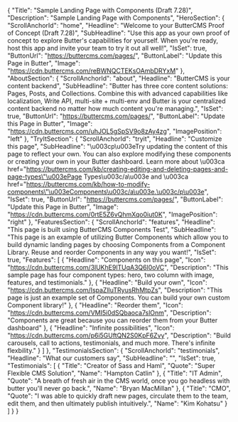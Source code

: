 {
 "Title": "Sample Landing Page with Components (Draft 7.28)",
 "Description": "Sample Landing Page with Components",
 "HeroSection": {
  "ScrollAnchorId": "home",
  "Headline": "Welcome to your ButterCMS Proof of Concept (Draft 7.28)",
  "SubHeadline": "Use this app as your own proof of concept to explore Butter's capabilities for yourself. When you're ready, host this app and invite your team to try it out all well!",
  "IsSet": true,
  "ButtonUrl": "https://buttercms.com/pages/",
  "ButtonLabel": "Update this Page in Butter",
  "Image": "https://cdn.buttercms.com/reBWNQCTEKsOAmbDRYxM"
 },
 "AboutSection": {
  "ScrollAnchorId": "about",
  "Headline": "ButterCMS is your content backend",
  "SubHeadline": "Butter has three core content solutions: Pages, Posts, and Collections. Combine this with advanced capabilities like localization, Write API, multi-site + multi-env and Butter is your centralized content backend no matter how much content you're managing.",
  "IsSet": true,
  "ButtonUrl": "https://buttercms.com/pages/",
  "ButtonLabel": "Update this Page in Butter",
  "Image": "https://cdn.buttercms.com/uhJOL5gSpSV9o8zAy4zg",
  "ImagePosition": "left"
 },
 "TryItSection": {
  "ScrollAnchorId": "tryit",
  "Headline": "Customize this page",
  "SubHeadline": "\u003cp\u003eTry updating the content of this page to reflect your own. You can also explore modifying these components or creating your own in your Butter dashboard.  Learn more about \u003ca href=\"https://buttercms.com/kb/creating-editing-and-deleting-pages-and-page-types\"\u003ePage Types\u003c/a\u003e and \u003ca href=\"https://buttercms.com/kb/how-to-modify-components\"\u003eComponents\u003c/a\u003e.\u003c/p\u003e",
  "IsSet": true,
  "ButtonUrl": "https://buttercms.com/pages/",
  "ButtonLabel": "Update this Page in Butter",
  "Image": "https://cdn.buttercms.com/0rtE5Z6vQhmXqo0iut0K",
  "ImagePosition": "right"
 },
 "FeaturesSection": {
  "ScrollAnchorId": "features",
  "Headline": "This page is built using ButterCMS Components Test",
  "SubHeadline": "This page is an example of utilizing Butter Components which allow you to build dynamic landing pages by choosing Components from a Component Library. Reuse and reorder Components in any way you want!",
  "IsSet": true,
  "Features": [
   {
    "Headline": "Components on this page",
    "Icon": "https://cdn.buttercms.com/3lUKhE9lTUqA3Q6l0oVC",
    "Description": "This sample page has four component types: hero, two column with image, features, and testimonials."
   },
   {
    "Headline": "Build your own",
    "Icon": "https://cdn.buttercms.com/IspaZlluTRyusRhMtpZs",
    "Description": "This page is just an example set of Components. You can build your own custom Component library!"
   },
   {
    "Headline": "Reorder them",
    "Icon": "https://cdn.buttercms.com/VMI5i0dSQbaoca7slOnm",
    "Description": "Components are great because you can reorder them from your Butter dashboard"
   },
   {
    "Headline": "Infinite possibilities",
    "Icon": "https://cdn.buttercms.com/p6i5GUftQN2S0KpF6Zvy",
    "Description": "Build carousels, call to actions, testimonials, and much more. There's infinite flexbility."
   }
  ]
 },
 "TestimonialsSection": {
  "ScrollAnchorId": "testimonials",
  "Headline": "What our customers say",
  "SubHeadline": "",
  "IsSet": true,
  "Testimonials": [
   {
    "Title": "Creator of Sass and Haml",
    "Quote": "Super Flexible CMS Solution",
    "Name": "Hampton Catlin"
   },
   {
    "Title": "IT Admin",
    "Quote": "A breath of fresh air in the CMS world, once you go headless with butter you'll never go back.",
    "Name": "Bryan MacMillan"
   },
   {
    "Title": "CMO",
    "Quote": "I was able to quickly draft new pages, circulate them to the team, edit them, and then ultimately publish intuitively.",
    "Name": "Kim Kohatsu"
   }
  ]
 }
}